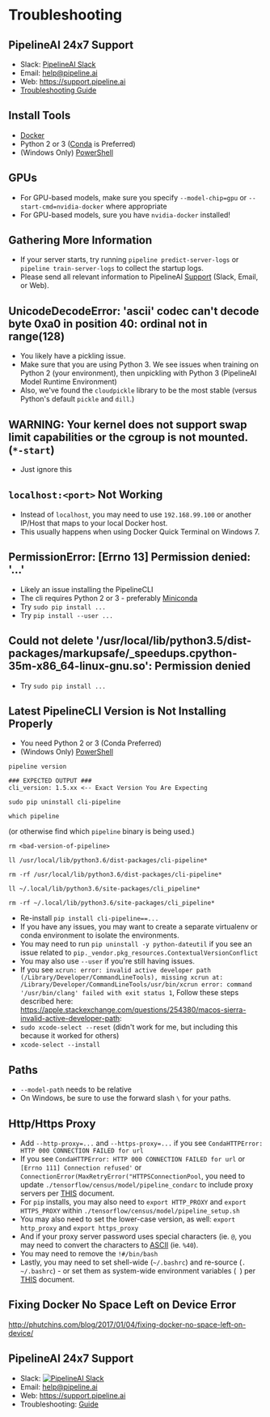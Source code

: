 # Troubleshooting

## PipelineAI 24x7 Support
* Slack:  [PipelineAI Slack](https://joinslack.pipeline.ai)
* Email:  [help@pipeline.ai](mailto:help@pipeline.ai)
* Web:  https://support.pipeline.ai
* [Troubleshooting Guide](/docs/troubleshooting)

## Install Tools
* [Docker](https://www.docker.com/community-edition#/download)
* Python 2 or 3 ([Conda](https://conda.io/docs/install/quick.html) is Preferred)
* (Windows Only) [PowerShell](https://github.com/PowerShell/PowerShell/tree/master/docs/installation)

## GPUs
* For GPU-based models, make sure you specify `--model-chip=gpu` or `--start-cmd=nvidia-docker` where appropriate 
* For GPU-based models, sure you have `nvidia-docker` installed!

## Gathering More Information
* If your server starts, try running `pipeline predict-server-logs` or `pipeline train-server-logs` to collect the startup logs.
* Please send all relevant information to PipelineAI [Support](#pipelineai-24x7-support) (Slack, Email, or Web).

## UnicodeDecodeError: 'ascii' codec can't decode byte 0xa0 in position 40: ordinal not in range(128)
* You likely have a pickling issue.
* Make sure that you are using Python 3.  We see issues when training on Python 2 (your environment), then unpickling with Python 3 (PipelineAI Model Runtime Environment)
* Also, we've found the `cloudpickle` library to be the most stable (versus Python's default `pickle` and `dill`.)

## WARNING: Your kernel does not support swap limit capabilities or the cgroup is not mounted. (`*-start`)
* Just ignore this

## `localhost:<port>` Not Working
* Instead of `localhost`, you may need to use `192.168.99.100` or another IP/Host that maps to your local Docker host.  
* This usually happens when using Docker Quick Terminal on Windows 7.

## PermissionError: [Errno 13] Permission denied: '...'
* Likely an issue installing the PipelineCLI 
* The cli requires Python 2 or 3 - preferably [Miniconda](https://conda.io/docs/user-guide/install/index.html#id2)
* Try `sudo pip install ...`
* Try `pip install --user ...`

## Could not delete '/usr/local/lib/python3.5/dist-packages/markupsafe/_speedups.cpython-35m-x86_64-linux-gnu.so': Permission denied
* Try `sudo pip install ...`

## Latest PipelineCLI Version is Not Installing Properly
* You need Python 2 or 3 (Conda Preferred)
* (Windows Only) [PowerShell](https://github.com/PowerShell/PowerShell/tree/master/docs/installation) 

```
pipeline version

### EXPECTED OUTPUT ###
cli_version: 1.5.xx <-- Exact Version You Are Expecting
```
```
sudo pip uninstall cli-pipeline
```
```
which pipeline
``` 
(or otherwise find which `pipeline` binary is being used.)
```
rm <bad-version-of-pipeline>
```
```
ll /usr/local/lib/python3.6/dist-packages/cli-pipeline*
```
```
rm -rf /usr/local/lib/python3.6/dist-packages/cli-pipeline*
```
```
ll ~/.local/lib/python3.6/site-packages/cli_pipeline*
```
```
rm -rf ~/.local/lib/python3.6/site-packages/cli_pipeline*
```
* Re-install `pip install cli-pipeline==...`
* If you have any issues, you may want to create a separate virtualenv or conda environment to isolate the environments.
* You may need to run `pip uninstall -y python-dateutil` if you see an issue related to `pip._vendor.pkg_resources.ContextualVersionConflict`
* You may also use `--user` if you're still having issues.
* If you see `xcrun: error: invalid active developer path (/Library/Developer/CommandLineTools), missing xcrun at: /Library/Developer/CommandLineTools/usr/bin/xcrun error: command '/usr/bin/clang' failed with exit status 1`, Follow these steps described here: https://apple.stackexchange.com/questions/254380/macos-sierra-invalid-active-developer-path:  
* `sudo xcode-select --reset` (didn't work for me, but including this because it worked for others) 
* `xcode-select --install`

## Paths
* `--model-path` needs to be relative
* On Windows, be sure to use the forward slash `\` for your paths.

## Http/Https Proxy
* Add `--http-proxy=...` and `--https-proxy=...` if you see `CondaHTTPError: HTTP 000 CONNECTION FAILED for url`
* If you see `CondaHTTPError: HTTP 000 CONNECTION FAILED for url` or `[Errno 111] Connection refused'` or `ConnectionError(MaxRetryError("HTTPSConnectionPool`, you need to update `./tensorflow/census/model/pipeline_condarc` to include proxy servers per [THIS](https://conda.io/docs/user-guide/configuration/use-condarc.html#configure-conda-for-use-behind-a-proxy-server-proxy-servers) document.
* For `pip` installs, you may also need to `export HTTP_PROXY` and `export HTTPS_PROXY` within `./tensorflow/census/model/pipeline_setup.sh`
* You may also need to set the lower-case version, as well:  `export http_proxy` and `export https_proxy`
* And if your proxy server password uses special characters (ie. `@`, you may need to convert the characters to [ASCII](https://www.ascii-code.com/) (ie. `%40`).
* You may need to remove the `!#/bin/bash`
* Lastly, you may need to set shell-wide (`~/.bashrc`) and re-source (`. ~/.bashrc`) - or set them as system-wide environment variables (` `) per [THIS](https://help.ubuntu.com/community/EnvironmentVariables#System-wide_environment_variables) document.

## Fixing Docker No Space Left on Device Error
http://phutchins.com/blog/2017/01/04/fixing-docker-no-space-left-on-device/

## PipelineAI 24x7 Support
* Slack:  [![PipelineAI Slack](http://pipeline.ai/assets/img/slack.png)](https://joinslack.pipeline.ai)
* Email:  help@pipeline.ai
* Web:  https://support.pipeline.ai
* Troubleshooting:  [Guide](/docs/troubleshooting)
